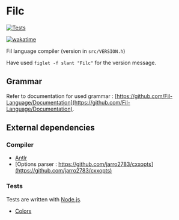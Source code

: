 # Filc

[![Tests](https://github.com/Fil-Language/Filc/actions/workflows/test.yml/badge.svg?branch=master)](https://github.com/Fil-Language/Filc/actions/workflows/test.yml)

[![wakatime](https://wakatime.com/badge/user/c1e2386d-065c-4366-b163-d98f957273dc/project/4027e072-9adb-4c9e-a1a1-52cd4d188c7d.svg)](https://wakatime.com/badge/user/c1e2386d-065c-4366-b163-d98f957273dc/project/4027e072-9adb-4c9e-a1a1-52cd4d188c7d)

Fil language compiler (version in `src/VERSION.h`)

Have used `figlet -f slant "Filc"` for the version message.

## Grammar

Refer to documentation for used grammar : [https://github.com/Fil-Language/Documentation](https://github.com/Fil-Language/Documentation).

## External dependencies

### Compiler

- [Antlr](https://www.antlr.org/)
- [Options parser : https://github.com/jarro2783/cxxopts](https://github.com/jarro2783/cxxopts)

### Tests

Tests are written with [Node.js](https://nodejs.org).

- [Colors](https://www.npmjs.com/package/colors)